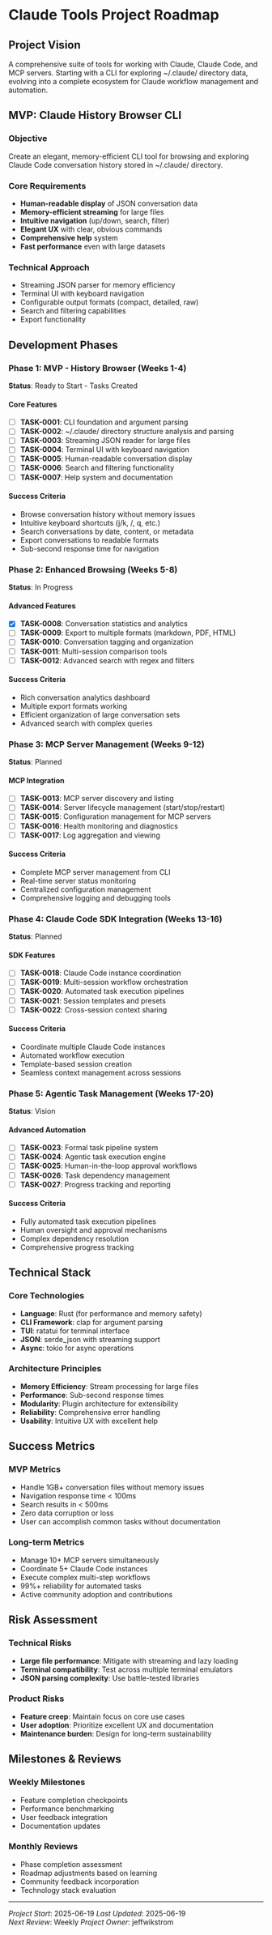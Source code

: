 # Claude Tools Project Roadmap

## Project Vision
A comprehensive suite of tools for working with Claude, Claude Code, and MCP servers. Starting with a CLI for exploring ~/.claude/ directory data, evolving into a complete ecosystem for Claude workflow management and automation.

## MVP: Claude History Browser CLI

### Objective
Create an elegant, memory-efficient CLI tool for browsing and exploring Claude Code conversation history stored in ~/.claude/ directory.

### Core Requirements
- **Human-readable display** of JSON conversation data
- **Memory-efficient streaming** for large files
- **Intuitive navigation** (up/down, search, filter)
- **Elegant UX** with clear, obvious commands
- **Comprehensive help** system
- **Fast performance** even with large datasets

### Technical Approach
- Streaming JSON parser for memory efficiency
- Terminal UI with keyboard navigation
- Configurable output formats (compact, detailed, raw)
- Search and filtering capabilities
- Export functionality

## Development Phases

### Phase 1: MVP - History Browser (Weeks 1-4)
**Status**: Ready to Start - Tasks Created

#### Core Features
- [ ] **TASK-0001**: CLI foundation and argument parsing
- [ ] **TASK-0002**: ~/.claude/ directory structure analysis and parsing
- [ ] **TASK-0003**: Streaming JSON reader for large files
- [ ] **TASK-0004**: Terminal UI with keyboard navigation
- [ ] **TASK-0005**: Human-readable conversation display
- [ ] **TASK-0006**: Search and filtering functionality
- [ ] **TASK-0007**: Help system and documentation

#### Success Criteria
- Browse conversation history without memory issues
- Intuitive keyboard shortcuts (j/k, /, q, etc.)
- Search conversations by date, content, or metadata
- Export conversations to readable formats
- Sub-second response time for navigation

### Phase 2: Enhanced Browsing (Weeks 5-8)
**Status**: In Progress

#### Advanced Features  
- [x] **TASK-0008**: Conversation statistics and analytics
- [ ] **TASK-0009**: Export to multiple formats (markdown, PDF, HTML)
- [ ] **TASK-0010**: Conversation tagging and organization
- [ ] **TASK-0011**: Multi-session comparison tools
- [ ] **TASK-0012**: Advanced search with regex and filters

#### Success Criteria
- Rich conversation analytics dashboard
- Multiple export formats working
- Efficient organization of large conversation sets
- Advanced search with complex queries

### Phase 3: MCP Server Management (Weeks 9-12)
**Status**: Planned

#### MCP Integration
- [ ] **TASK-0013**: MCP server discovery and listing
- [ ] **TASK-0014**: Server lifecycle management (start/stop/restart)
- [ ] **TASK-0015**: Configuration management for MCP servers
- [ ] **TASK-0016**: Health monitoring and diagnostics
- [ ] **TASK-0017**: Log aggregation and viewing

#### Success Criteria
- Complete MCP server management from CLI
- Real-time server status monitoring
- Centralized configuration management
- Comprehensive logging and debugging tools

### Phase 4: Claude Code SDK Integration (Weeks 13-16)
**Status**: Planned

#### SDK Features
- [ ] **TASK-0018**: Claude Code instance coordination
- [ ] **TASK-0019**: Multi-session workflow orchestration
- [ ] **TASK-0020**: Automated task execution pipelines
- [ ] **TASK-0021**: Session templates and presets
- [ ] **TASK-0022**: Cross-session context sharing

#### Success Criteria
- Coordinate multiple Claude Code instances
- Automated workflow execution
- Template-based session creation
- Seamless context management across sessions

### Phase 5: Agentic Task Management (Weeks 17-20)  
**Status**: Vision

#### Advanced Automation
- [ ] **TASK-0023**: Formal task pipeline system
- [ ] **TASK-0024**: Agentic task execution engine
- [ ] **TASK-0025**: Human-in-the-loop approval workflows  
- [ ] **TASK-0026**: Task dependency management
- [ ] **TASK-0027**: Progress tracking and reporting

#### Success Criteria
- Fully automated task execution pipelines
- Human oversight and approval mechanisms
- Complex dependency resolution
- Comprehensive progress tracking

## Technical Stack

### Core Technologies
- **Language**: Rust (for performance and memory safety)
- **CLI Framework**: clap for argument parsing
- **TUI**: ratatui for terminal interface
- **JSON**: serde_json with streaming support
- **Async**: tokio for async operations

### Architecture Principles
- **Memory Efficiency**: Stream processing for large files
- **Performance**: Sub-second response times
- **Modularity**: Plugin architecture for extensibility
- **Reliability**: Comprehensive error handling
- **Usability**: Intuitive UX with excellent help

## Success Metrics

### MVP Metrics
- Handle 1GB+ conversation files without memory issues
- Navigation response time < 100ms
- Search results in < 500ms
- Zero data corruption or loss
- User can accomplish common tasks without documentation

### Long-term Metrics
- Manage 10+ MCP servers simultaneously
- Coordinate 5+ Claude Code instances
- Execute complex multi-step workflows
- 99%+ reliability for automated tasks
- Active community adoption and contributions

## Risk Assessment

### Technical Risks
- **Large file performance**: Mitigate with streaming and lazy loading
- **Terminal compatibility**: Test across multiple terminal emulators
- **JSON parsing complexity**: Use battle-tested libraries

### Product Risks
- **Feature creep**: Maintain focus on core use cases
- **User adoption**: Prioritize excellent UX and documentation
- **Maintenance burden**: Design for long-term sustainability

## Milestones & Reviews

### Weekly Milestones
- Feature completion checkpoints
- Performance benchmarking
- User feedback integration
- Documentation updates

### Monthly Reviews
- Phase completion assessment
- Roadmap adjustments based on learning
- Community feedback incorporation
- Technology stack evaluation

---

*Project Start*: 2025-06-19
*Last Updated*: 2025-06-19  
*Next Review*: Weekly
*Project Owner*: jeffwikstrom